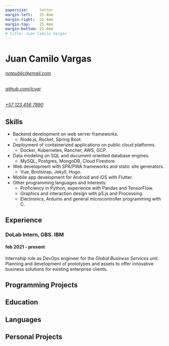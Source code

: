 ```yaml
---
papersize:     letter
margin-left:   25.4mm
margin-right:  25.4mm
margin-top:    25.4mm
margin-bottom: 25.4mm
# title: Juan Camilo Vargas
---
```

# Juan Camilo Vargas

###### [notpublic@email.com][email]
###### [github.com/jcvar][github]
###### [+57 123 456 7890][tel]

## Skills

- Backend development on web server frameworks.
  - Node.js, Rocket, Spring Boot.
- Deployment of containerized applications on public cloud platforms.
  - Docker, Kubernetes, Rancher, AWS, GCP.
- Data modeling on SQL and document oriented database engines.
  - MySQL, Postgres, MongoDB, Cloud Firestore.
- Web development with SPA/PWA frameworks and static site generators.
  - Vue, Bootstrap, Jekyll, Hugo.
- Mobile app development for Android and iOS with Flutter.
- Other programming languages and interests:
  - Proficiency in Python, experience with Pandas and TensorFlow.
  - Graphics and interaction design with p5.js and Processing.
  - Electronics, Arduino and general microcontroller programming with C.

## Experience

### DoLab Intern, GBS. IBM
#### feb 2021 - present
Internship role as DevOps engineer for the _Global Business Services_ unit.
Planning and development of prototypes and assets to offer innovative business
solutions for existing enterprise clients.

## Programming Projects
## Education
## Languages
## Personal Projects

<!--- Links -->
[email]: mailto:notpublic@email.com
[github]: https://github.com/jcvar
[tel]: tel:+571234567890
